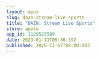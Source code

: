 ```yaml
---
layout: apps
slug: dazn-stream-live-sports
title: "DAZN: Stream Live Sports"
store: apple
app_id: 1129523589
date: 2023-01-11T09:36:19Z
published: 2020-11-12T08:00:00Z
---
```

